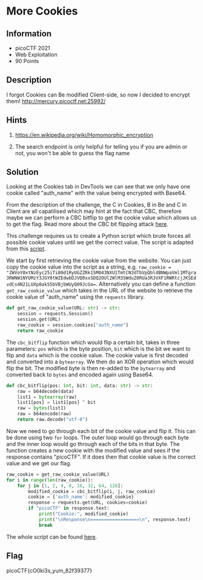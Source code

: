 # More Cookies

## Information

- picoCTF 2021
- Web Exploitation
- 90 Points

## Description

I forgot Cookies can Be modified Client-side, so now I decided to encrypt them! http://mercury.picoctf.net:25992/

## Hints

1. https://en.wikipedia.org/wiki/Homomorphic_encryption

2. The search endpoint is only helpful for telling you if you are admin or not, you won't be able to guess the flag name

## Solution

Looking at the Cookies tab in DevTools we can see that we only have one cookie called "auth_name" with the value being encrypted with Base64.

From the description of the challenge, the C in Cookies, B in Be and C in Client are all capatilised which may hint at the fact that CBC, therefore maybe we can perform a CBC bitflip to get the cookie value which allows us to get the flag. Read more about the CBC bit flipping attack [here](https://crypto.stackexchange.com/questions/66085/bit-flipping-attack-on-cbc-mode/66086#66086).

This challenge requires us to create a Python script which brute forces all possible cookie values until we get the correct value.
The script is adapted from this [script](https://github.com/kelalaka153/CBC-Bit-Flipping-Attack).

We start by first retrieving the cookie value from the website. You can just copy the cookie value into the script as a string, e.g. `raw_cookie = "ZWVoY0xtNzEyc25iTi80d1RyUGZZRk1SM043NXU1TmtCN3dTbVpQbldBNWpaVml1MTgra3RWNW1NYUMzY3JGY0tWZEdwbDJVQ0xxSDQ2OUl2WlM3SWduZ0RUa3RJVXF1RWRtcjJKSEdvdCs4N21LUXp0ak55bVBjbWUyQ09JcGo=`. Alternatively you can define a function `get_raw_cookie_value` which takes in the URL of the website to retrieve the cookie value of "auth_name" using the `requests` library.

```python
def get_raw_cookie_value(URL: str) -> str:
    session = requests.Session()
    session.get(URL)
    raw_cookie = session.cookies["auth_name"]
    return raw_cookie
```

The `cbc_bitflip` function which would flip a certain bit, takes in three parameters: `pos` which is the byte position, `bit` which is the bit we want to flip and `data` which is the cookie value. The cookie value is first decoded and converted into a `bytearray`. We then do an XOR operation which would flip the bit. The modified byte is then re-added to the `bytearray` and converted back to `bytes` and encoded again using Base64.

```python
def cbc_bitflip(pos: int, bit: int, data: str) -> str:
    raw = b64decode(data)
    list1 = bytearray(raw)
    list1[pos] = list1[pos] ^ bit
    raw = bytes(list1)
    raw = b64encode(raw)
    return raw.decode("utf-8")
```

Now we need to go through each bit of the cookie value and flip it. This can be done using two `for` loops. The outer loop would go through each byte and the inner loop would go through each of the bits in that byte. The function creates a new cookie with the modified value and sees if the response contains "picoCTF". If it does then that cookie value is the correct value and we get our flag.

```python
raw_cookie = get_raw_cookie_value(URL)
for i in range(len(raw_cookie)):
    for j in [1, 2, 4, 8, 16, 32, 64, 128]:
        modified_cookie = cbc_bitflip(i, j, raw_cookie)
        cookie = {'auth_name': modified_cookie}
        response = requests.get(URL, cookies=cookie)
        if "picoCTF" in response.text:
            print("Cookie:", modified_cookie)
            print("\nResponse\n==================\n", response.text)
            break
```

The whole script can be found [here](/web-exploitation/more-cookies/cbc_bitflip_attack.py).

## Flag

picoCTF{cO0ki3s_yum_82f39377}
